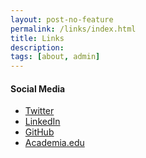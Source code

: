 ```yaml
---
layout: post-no-feature
permalink: /links/index.html
title: Links
description: 
tags: [about, admin]
---
```


#### Social Media

* [Twitter][twit]
* [LinkedIn][li]
* [GitHub][gh]
* [Academia.edu][aca]



[twit]: https://twitter.com/menzenski
[li]: https://www.linkedin.com/profile/view?id=402700767
[gh]: https://github.com/menzenski
[aca]: https://kansas.academia.edu/MattMenzenski
